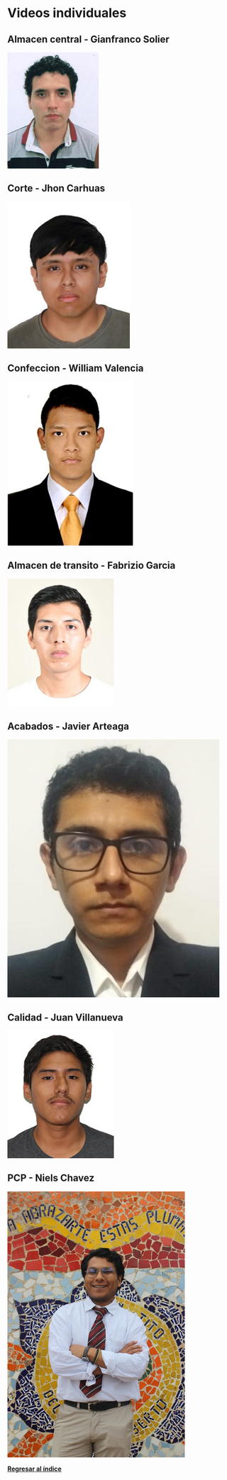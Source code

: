 # Videos individuales
## Almacen central - Gianfranco Solier

[![](../Integrantes/Gianfranco%20Solier/Gianfranco%20Solier.png)](https://www.youtube.com/watch?v=KPmkzJnVNcA)

## Corte - Jhon Carhuas

[![](../Integrantes/Jhon%20Carhuas/Jhon%20Carhuas.png)](https://youtu.be/hV6i-bv4zoM)

## Confeccion - William Valencia

[![](../Integrantes/William%20Valencia/William%20Valencia.jpg)](https://www.youtube.com/)

## Almacen de transito - Fabrizio Garcia

[![](../Integrantes/Fabrizio%20Garcia/Fabrizio%20Garcia.jpg)](https://youtu.be/hEvI2YFo01Q)

## Acabados - Javier Arteaga

[![](../Integrantes/Javier%20Arteaga/Javier%20Arteaga.jpg)](https://www.youtube.com/watch?v=lK8CqO9n8JY)


## Calidad - Juan Villanueva

[![](../Integrantes/Juan%20Villanueva/Juan%20Villanueva.jpg)](https://youtu.be/PlrtiNjb6HQ)

## PCP - Niels Chavez

[![](../Integrantes/Niels%20Chavez/Niels%20Chavez.jpg)](https://www.youtube.com/)

**[Regresar al índice](../README.md)**
